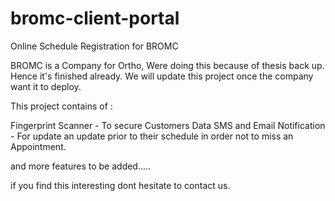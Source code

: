 # bromc-client-portal
Online Schedule Registration for BROMC

BROMC is a Company for Ortho, Were doing this because of thesis back up. Hence it's finished already.
We will update this project once the company want it to deploy.

This project contains of :

Fingerprint Scanner - To secure Customers Data
SMS and Email Notification - For update an update prior to their schedule in order not to miss an Appointment.

and more features to be added.....

if you find this interesting dont hesitate to contact us.
